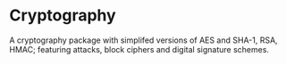 # Cryptography
 A cryptography package with simplifed versions of AES and SHA-1, RSA, HMAC; featuring attacks, block ciphers and digital signature schemes.
